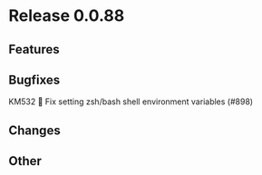 # Release 0.0.88

## Features

## Bugfixes

KM532 🐛 Fix setting zsh/bash shell environment variables (#898)

## Changes

## Other

